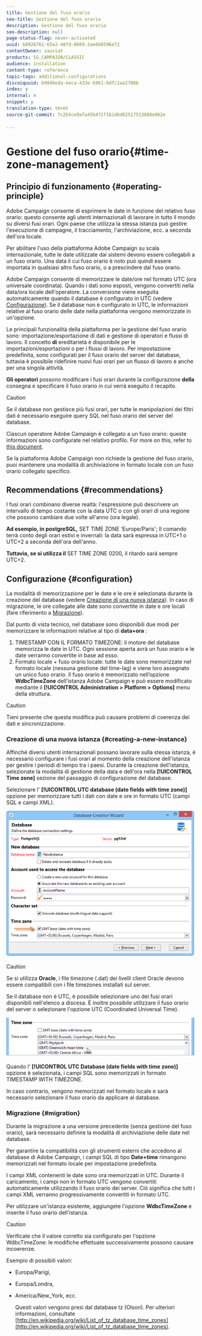 ```yaml
---
title: Gestione del fuso orario
seo-title: Gestione del fuso orario
description: Gestione del fuso orario
seo-description: null
page-status-flag: never-activated
uuid: b8926761-65e2-48fd-8689-2ae6b0596e72
contentOwner: sauviat
products: SG_CAMPAIGN/CLASSIC
audience: installation
content-type: reference
topic-tags: additional-configurations
discoiquuid: b9846eda-eeca-433e-b961-6dfc2aa2708b
index: y
internal: n
snippet: y
translation-type: tm+mt
source-git-commit: 7c2b5ce9afa45b472f161d6d62517513888e062e

---
```



# Gestione del fuso orario{#time-zone-management}

## Principio di funzionamento {#operating-principle}

Adobe Campaign consente di esprimere le date in funzione del relativo fuso orario: questo consente agli utenti internazionali di lavorare in tutto il mondo su diversi fusi orari. Ogni paese che utilizza la stessa istanza può gestire l&#39;esecuzione di campagne, il tracciamento, l&#39;archiviazione, ecc. a seconda dell&#39;ora locale.

Per abilitare l&#39;uso della piattaforma Adobe Campaign su scala internazionale, tutte le date utilizzate dai sistemi devono essere collegabili a un fuso orario. Una data il cui fuso orario è noto può quindi essere importata in qualsiasi altro fuso orario, o a prescindere dal fuso orario.

Adobe Campaign consente di memorizzare le date/ore nel formato UTC (ora universale coordinata). Quando i dati sono esposti, vengono convertiti nella data/ora locale dell&#39;operatore. La conversione viene eseguita automaticamente quando il database è configurato in UTC (vedere [Configurazione](#configuration)). Se il database non è configurato in UTC, le informazioni relative al fuso orario delle date nella piattaforma vengono memorizzate in un&#39;opzione.

Le principali funzionalità della piattaforma per la gestione del fuso orario sono: importazione/esportazione di dati e gestione di operatori e flussi di lavoro. Il concetto **di** ereditarietà è disponibile per le importazioni/esportazioni o per i flussi di lavoro. Per impostazione predefinita, sono configurati per il fuso orario del server del database, tuttavia è possibile ridefinire nuovi fusi orari per un flusso di lavoro e anche per una singola attività.

**Gli operatori** possono modificare i fusi orari durante la configurazione **della** consegna e specificare il fuso orario in cui verrà eseguito il recapito.

>[!CAUTION]
>
>Se il database non gestisce più fusi orari, per tutte le manipolazioni dei filtri dati è necessario eseguire query SQL nel fuso orario del server del database.

Ciascun operatore Adobe Campaign è collegato a un fuso orario: queste informazioni sono configurate nel relativo profilo. For more on this, refer to [this document](../../platform/using/access-management.md).

Se la piattaforma Adobe Campaign non richiede la gestione del fuso orario, puoi mantenere una modalità di archiviazione in formato locale con un fuso orario collegato specifico.

## Recommendations {#recommendations}

I fusi orari combinano diverse realtà: l&#39;espressione può descrivere un intervallo di tempo costante con la data UTC o con gli orari di una regione che possono cambiare due volte all&#39;anno (ora legale).

**Ad esempio, in postgreSQL,** SET TIME ZONE &#39;Europe/Paris&#39;; Il comando terrà conto degli orari estivi e invernali: la data sarà espressa in UTC+1 o UTC+2 a seconda dell&#39;ora dell&#39;anno.

**Tuttavia, se si utilizza il** SET TIME ZONE 0200, il ritardo sarà sempre UTC+2.

## Configurazione {#configuration}

La modalità di memorizzazione per le date e le ore è selezionata durante la creazione del database (vedere [Creazione di una nuova istanza](#creating-a-new-instance)). In caso di migrazione, le ore collegate alle date sono convertite in date e ore locali (fare riferimento a [Migrazione](#migration)).

Dal punto di vista tecnico, nel database sono disponibili due modi per memorizzare le informazioni relative al tipo di **data+ora** :

1. TIMESTAMP CON IL FORMATO TIMEZONE: il motore del database memorizza le date in UTC. Ogni sessione aperta avrà un fuso orario e le date verranno convertite in base ad esso.
1. Formato locale + fuso orario locale: tutte le date sono memorizzate nel formato locale (nessuna gestione del time-lag) e viene loro assegnato un unico fuso orario. Il fuso orario è memorizzato nell’opzione **WdbcTimeZone** dell’istanza Adobe Campaign e può essere modificato mediante il **[!UICONTROL Administration > Platform > Options]** menu della struttura.

>[!CAUTION]
>
>Tieni presente che questa modifica può causare problemi di coerenza dei dati e sincronizzazione.

### Creazione di una nuova istanza {#creating-a-new-instance}

Affinché diversi utenti internazionali possano lavorare sulla stessa istanza, è necessario configurare i fusi orari al momento della creazione dell&#39;istanza per gestire i periodi di tempo tra i paesi. Durante la creazione dell&#39;istanza, selezionate la modalità di gestione della data e dell&#39;ora nella **[!UICONTROL Time zone]** sezione del passaggio di configurazione del database.

Selezionare l&#39; **[!UICONTROL UTC database (date fields with time zone)]** opzione per memorizzare tutti i dati con date e ore in formato UTC (campi SQL e campi XML).

![](assets/install_wz_select_utc_option.png)

>[!CAUTION]
>
>Se si utilizza **Oracle**, i file timezone (.dat) dei livelli client Oracle devono essere compatibili con i file timezones installati sul server.

Se il database non è UTC, è possibile selezionare uno dei fusi orari disponibili nell&#39;elenco a discesa. È inoltre possibile utilizzare il fuso orario del server o selezionare l&#39;opzione UTC (Coordinated Universal Time).

![](assets/install_wz_unselect_utc_option.png)

Quando l&#39; **[!UICONTROL UTC Database (date fields with time zone)]** opzione è selezionata, i campi SQL sono memorizzati in formato TIMESTAMP WITH TIMEZONE.

In caso contrario, vengono memorizzati nel formato locale e sarà necessario selezionare il fuso orario da applicare al database.

### Migrazione {#migration}

Durante la migrazione a una versione precedente (senza gestione del fuso orario), sarà necessario definire la modalità di archiviazione delle date nel database.

Per garantire la compatibilità con gli strumenti esterni che accedono al database di Adobe Campaign, i campi SQL di tipo **Date+time** rimangono memorizzati nel formato locale per impostazione predefinita.

I campi XML contenenti le date sono ora memorizzati in UTC. Durante il caricamento, i campi non in formato UTC vengono convertiti automaticamente utilizzando il fuso orario dei server. Ciò significa che tutti i campi XML verranno progressivamente convertiti in formato UTC.

Per utilizzare un&#39;istanza esistente, aggiungete l&#39;opzione **WdbcTimeZone** e inserite il fuso orario dell&#39;istanza.

>[!CAUTION]
>
>Verificate che il valore corretto sia configurato per l&#39;opzione WdbcTimeZone: le modifiche effettuate successivamente possono causare incoerenze.

Esempio di possibili valori:

* Europa/Parigi,
* Europa/Londra,
* America/New_York, ecc.

   Questi valori vengono presi dal database tz (Olson). Per ulteriori informazioni, consultate [http://en.wikipedia.org/wiki/List_of_tz_database_time_zones](http://en.wikipedia.org/wiki/List_of_tz_database_time_zones).

